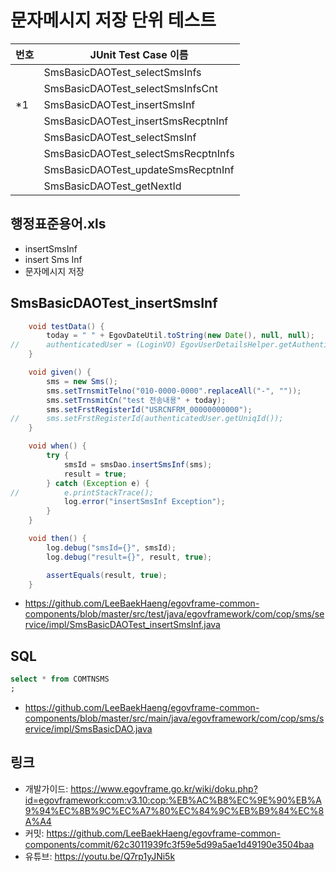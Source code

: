 # 문자메시지 저장 단위 테스트

|번호|JUnit Test Case 이름|
|-|-|
||SmsBasicDAOTest_selectSmsInfs|
||SmsBasicDAOTest_selectSmsInfsCnt|
|*1|SmsBasicDAOTest_insertSmsInf|
||SmsBasicDAOTest_insertSmsRecptnInf|
||SmsBasicDAOTest_selectSmsInf|
||SmsBasicDAOTest_selectSmsRecptnInfs|
||SmsBasicDAOTest_updateSmsRecptnInf|
||SmsBasicDAOTest_getNextId|

## 행정표준용어.xls

- insertSmsInf
- insert Sms Inf
- 문자메시지 저장

## SmsBasicDAOTest_insertSmsInf

```java
	void testData() {
		today = " " + EgovDateUtil.toString(new Date(), null, null);
//		authenticatedUser = (LoginVO) EgovUserDetailsHelper.getAuthenticatedUser();
	}

	void given() {
		sms = new Sms();
		sms.setTrnsmitTelno("010-0000-0000".replaceAll("-", ""));
		sms.setTrnsmitCn("test 전송내용" + today);
		sms.setFrstRegisterId("USRCNFRM_00000000000");
//		sms.setFrstRegisterId(authenticatedUser.getUniqId());
	}

	void when() {
		try {
			smsId = smsDao.insertSmsInf(sms);
			result = true;
		} catch (Exception e) {
//			e.printStackTrace();
			log.error("insertSmsInf Exception");
		}
	}

	void then() {
		log.debug("smsId={}", smsId);
		log.debug("result={}", result, true);

		assertEquals(result, true);
	}
```

- https://github.com/LeeBaekHaeng/egovframe-common-components/blob/master/src/test/java/egovframework/com/cop/sms/service/impl/SmsBasicDAOTest_insertSmsInf.java

## SQL

```sql
select * from COMTNSMS
;
```

- https://github.com/LeeBaekHaeng/egovframe-common-components/blob/master/src/main/java/egovframework/com/cop/sms/service/impl/SmsBasicDAO.java

## 링크

- 개발가이드: https://www.egovframe.go.kr/wiki/doku.php?id=egovframework:com:v3.10:cop:%EB%AC%B8%EC%9E%90%EB%A9%94%EC%8B%9C%EC%A7%80%EC%84%9C%EB%B9%84%EC%8A%A4
- 커밋: https://github.com/LeeBaekHaeng/egovframe-common-components/commit/62c3011939fc3f59e5d99a5ae1d49190e3504baa
- 유튜브: https://youtu.be/Q7rp1yJNi5k
